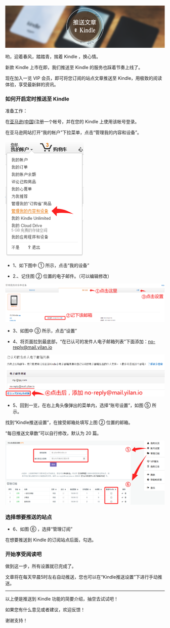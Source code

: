 ![Banner](/img/8/8-Banner.png)

哟，迎着春风，踏踏青，揣着 Kindle ，换心情。

新款 Kindle 上市在即，我们推送至 Kindle 的服务也踩着节奏上线了。

现在加入一览 VIP 会员，即可将您订阅的站点文章推送至 Kindle，用极致的阅读体验，享受最新鲜的资讯。

### 如何开启定时推送至 Kindle

准备工作：

在[亚马逊(中国)](http://www.amazon.cn)注册一个帐号，并在您的 Kindle 上使用该帐号登录。

在亚马逊网站打开“我的帐户”下拉菜单，点击“管理我的内容和设备”。

![我的账户](/img/8/8-amazon-accountbox.png)

* 1、如下图中 ① 所示，点击“我的设备”

* 2.、记住图 ② 位置的电子邮件。（可以编辑修改）

![我的设备](/img/8/8-my-device.png)

* 3、如图中 ③ 所示，点击“设置”

* 4、将页面拉到最底部，“在已认可的发件人电子邮箱列表”下面添加：no-reply@mail.yilan.io

![我的设置](/img/8/8-my-setting-add-mail.png)

* 5、回到一览，在右上角头像弹出的菜单内，选择“账号设置”，如图 ⑤ 所示。

找到“Kindle推送设置”，在接受邮箱处填写上图 ② 位置的邮箱。

“每日推送文章数”可以自行修改，默认为 20 篇。

![在一览中设置](/img/8/8-yilan-kindle-setting.png)


### 选择想要推送的站点

* 6、如图 ⑥ ，选择“管理订阅”

在想要推送到 Kindle 的订阅站点后面，勾选。

### 开始享受阅读吧

做到这一步，所有设置就已完成了。

文章将在每天早晨5时左右自动推送，您也可以在“Kindle推送设置”下进行手动推送。


---


以上便是推送到 Kindle 功能的简要介绍，抽空去试试吧！

如果您有什么意见或者建议，欢迎反馈！

谢谢支持！
